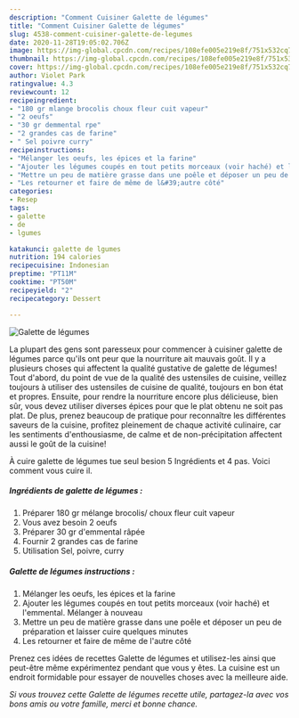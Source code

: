 ```yaml
---
description: "Comment Cuisiner Galette de légumes"
title: "Comment Cuisiner Galette de légumes"
slug: 4538-comment-cuisiner-galette-de-legumes
date: 2020-11-28T19:05:02.706Z
image: https://img-global.cpcdn.com/recipes/108efe005e219e8f/751x532cq70/galette-de-legumes-photo-principale-de-la-recette.jpg
thumbnail: https://img-global.cpcdn.com/recipes/108efe005e219e8f/751x532cq70/galette-de-legumes-photo-principale-de-la-recette.jpg
cover: https://img-global.cpcdn.com/recipes/108efe005e219e8f/751x532cq70/galette-de-legumes-photo-principale-de-la-recette.jpg
author: Violet Park
ratingvalue: 4.3
reviewcount: 12
recipeingredient:
- "180 gr mlange brocolis choux fleur cuit vapeur"
- "2 oeufs"
- "30 gr demmental rpe"
- "2 grandes cas de farine"
- " Sel poivre curry"
recipeinstructions:
- "Mélanger les oeufs, les épices et la farine"
- "Ajouter les légumes coupés en tout petits morceaux (voir haché) et l&#39;emmental. Mélanger à nouveau"
- "Mettre un peu de matière grasse dans une poêle et déposer un peu de préparation et laisser cuire quelques minutes"
- "Les retourner et faire de même de l&#39;autre côté"
categories:
- Resep
tags:
- galette
- de
- lgumes

katakunci: galette de lgumes 
nutrition: 194 calories
recipecuisine: Indonesian
preptime: "PT11M"
cooktime: "PT50M"
recipeyield: "2"
recipecategory: Dessert

---
```



![Galette de légumes](https://img-global.cpcdn.com/recipes/108efe005e219e8f/751x532cq70/galette-de-legumes-photo-principale-de-la-recette.jpg)

La plupart des gens sont paresseux pour commencer à cuisiner galette de légumes parce qu'ils ont peur que la nourriture ait mauvais goût. Il y a plusieurs choses qui affectent la qualité gustative de galette de légumes! Tout d'abord, du point de vue de la qualité des ustensiles de cuisine, veillez toujours à utiliser des ustensiles de cuisine de qualité, toujours en bon état et propres. Ensuite, pour rendre la nourriture encore plus délicieuse, bien sûr, vous devez utiliser diverses épices pour que le plat obtenu ne soit pas plat. De plus, prenez beaucoup de pratique pour reconnaître les différentes saveurs de la cuisine, profitez pleinement de chaque activité culinaire, car les sentiments d'enthousiasme, de calme et de non-précipitation affectent aussi le goût de la cuisine!

<!--inarticleads1-->

À cuire galette de légumes tue seul besion 5 Ingrédients et 4 pas. Voici comment vous cuire il.

##### Ingrédients de galette de légumes :

1. Préparer 180 gr mélange brocolis/ choux fleur cuit vapeur
1. Vous avez besoin 2 oeufs
1. Préparer 30 gr d&#39;emmental râpée
1. Fournir 2 grandes cas de farine
1. Utilisation  Sel, poivre, curry




<!--inarticleads2-->

##### Galette de légumes instructions :

1. Mélanger les oeufs, les épices et la farine
1. Ajouter les légumes coupés en tout petits morceaux (voir haché) et l&#39;emmental. Mélanger à nouveau
1. Mettre un peu de matière grasse dans une poêle et déposer un peu de préparation et laisser cuire quelques minutes
1. Les retourner et faire de même de l&#39;autre côté




<!--inarticleads1-->

<p>
Prenez ces idées de recettes Galette de légumes et utilisez-les ainsi que peut-être même expérimentez pendant que vous y êtes. La cuisine est un endroit formidable pour essayer de nouvelles choses avec la meilleure aide.
</p>

<p>
<i>Si vous trouvez cette Galette de légumes recette utile, partagez-la avec vos bons amis ou votre famille, merci et bonne chance.</i>
</p>
